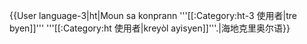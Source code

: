{{User language-3|ht|Moun sa konprann '''[[:Category:ht-3 使用者|tre byen]]''' '''[[:Category:ht 使用者|kreyòl ayisyen]]'''.|海地克里奥尔语}} <noinclude>
</noinclude>